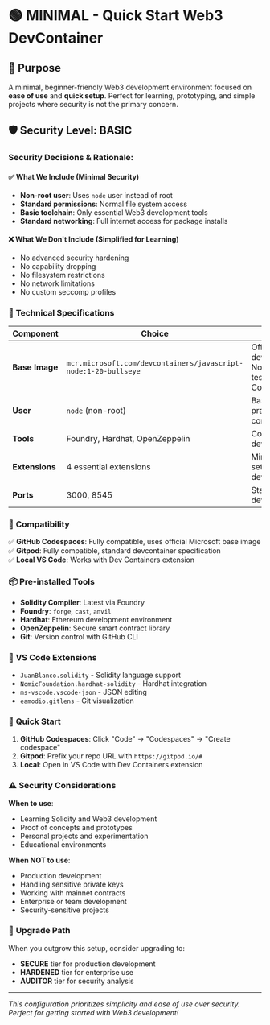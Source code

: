 # 🟢 MINIMAL - Quick Start Web3 DevContainer

## 🎯 Purpose
A minimal, beginner-friendly Web3 development environment focused on **ease of use** and **quick setup**. Perfect for learning, prototyping, and simple projects where security is not the primary concern.

## 🛡️ Security Level: **BASIC**

### Security Decisions & Rationale:

#### ✅ **What We Include (Minimal Security)**
- **Non-root user**: Uses `node` user instead of root
- **Standard permissions**: Normal file system access
- **Basic toolchain**: Only essential Web3 development tools
- **Standard networking**: Full internet access for package installs

#### ❌ **What We Don't Include (Simplified for Learning)**
- No advanced security hardening
- No capability dropping
- No filesystem restrictions
- No network limitations
- No custom seccomp profiles

### 🔧 **Technical Specifications**

| Component | Choice | Rationale |
|-----------|--------|-----------|
| **Base Image** | `mcr.microsoft.com/devcontainers/javascript-node:1-20-bullseye` | Official Microsoft devcontainer with Node.js 20, well-tested in Codespaces/Gitpod |
| **User** | `node` (non-root) | Basic security practice without complexity |
| **Tools** | Foundry, Hardhat, OpenZeppelin | Core Web3 development stack |
| **Extensions** | 4 essential extensions | Minimal VS Code setup for Solidity development |
| **Ports** | 3000, 8545 | Standard Web3 development ports |

### 🚀 **Compatibility**

✅ **GitHub Codespaces**: Fully compatible, uses official Microsoft base image  
✅ **Gitpod**: Fully compatible, standard devcontainer specification  
✅ **Local VS Code**: Works with Dev Containers extension  

### 📦 **Pre-installed Tools**

- **Solidity Compiler**: Latest via Foundry
- **Foundry**: `forge`, `cast`, `anvil` 
- **Hardhat**: Ethereum development environment
- **OpenZeppelin**: Secure smart contract library
- **Git**: Version control with GitHub CLI

### 🎨 **VS Code Extensions**

- `JuanBlanco.solidity` - Solidity language support
- `NomicFoundation.hardhat-solidity` - Hardhat integration
- `ms-vscode.vscode-json` - JSON editing
- `eamodio.gitlens` - Git visualization

### 🚀 **Quick Start**

1. **GitHub Codespaces**: Click "Code" → "Codespaces" → "Create codespace"
2. **Gitpod**: Prefix your repo URL with `https://gitpod.io/#`
3. **Local**: Open in VS Code with Dev Containers extension

### ⚠️ **Security Considerations**

**When to use**: 
- Learning Solidity and Web3 development
- Proof of concepts and prototypes
- Personal projects and experimentation
- Educational environments

**When NOT to use**:
- Production development
- Handling sensitive private keys
- Working with mainnet contracts
- Enterprise or team development
- Security-sensitive projects

### 🔄 **Upgrade Path**

When you outgrow this setup, consider upgrading to:
- **SECURE** tier for production development
- **HARDENED** tier for enterprise use
- **AUDITOR** tier for security analysis

---

*This configuration prioritizes simplicity and ease of use over security. Perfect for getting started with Web3 development!*